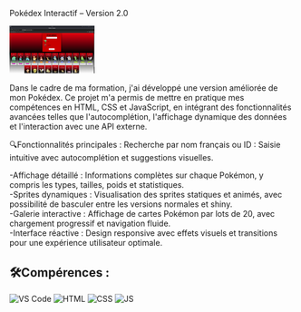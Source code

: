 Pokédex Interactif – Version 2.0
<br>

<img src="imgPokedex.png" width="150"/> 


<p> Dans le cadre de ma formation, j'ai développé une version améliorée de mon Pokédex. 
  Ce projet m'a permis de mettre en pratique mes compétences en HTML, CSS et JavaScript, 
  en intégrant des fonctionnalités avancées telles que l'autocomplétion, 
  l'affichage dynamique des données et l'interaction avec une API externe. </p>
  
 🔍Fonctionnalités principales :
Recherche par nom français ou ID : Saisie intuitive avec autocomplétion et suggestions visuelles.<br>

-Affichage détaillé : Informations complètes sur chaque Pokémon, y compris les types, tailles, poids et statistiques.<br>
-Sprites dynamiques : Visualisation des sprites statiques et animés, avec possibilité de basculer entre les versions normales et shiny.<br>
-Galerie interactive : Affichage de cartes Pokémon par lots de 20, avec chargement progressif et navigation fluide.<br>
-Interface réactive : Design responsive avec effets visuels et transitions pour une expérience utilisateur optimale.<br>

## 🛠️Compérences :

![VS Code](https://img.shields.io/badge/-VS%20Code-007ACC?style=flat&logo=visual-studio-code&logoColor=white)
![HTML](https://img.shields.io/badge/-HTML-E34F26?style=flat&logo=html5&logoColor=white)
![CSS](https://img.shields.io/badge/-CSS-1572B6?style=flat&logo=css3&logoColor=white)
![JS](https://img.shields.io/badge/Javascript-blue?logo=javascript&logoColor=white)
